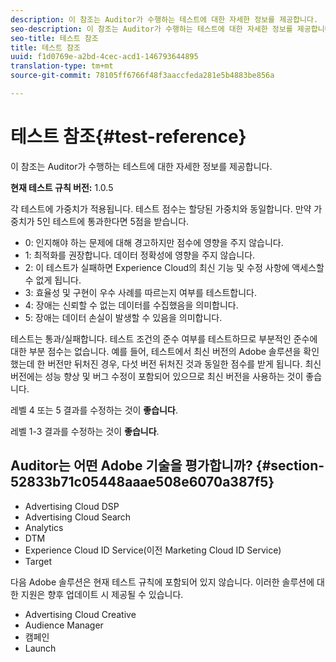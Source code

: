 ```yaml
---
description: 이 참조는 Auditor가 수행하는 테스트에 대한 자세한 정보를 제공합니다.
seo-description: 이 참조는 Auditor가 수행하는 테스트에 대한 자세한 정보를 제공합니다.
seo-title: 테스트 참조
title: 테스트 참조
uuid: f1d0769e-a2bd-4cec-acd1-146793644895
translation-type: tm+mt
source-git-commit: 78105ff6766f48f3aaccfeda281e5b4883be856a

---
```



# 테스트 참조{#test-reference}

이 참조는 Auditor가 수행하는 테스트에 대한 자세한 정보를 제공합니다.

**현재 테스트 규칙 버전:** 1.0.5

각 테스트에 가중치가 적용됩니다. 테스트 점수는 할당된 가중치와 동일합니다. 만약 가중치가 5인 테스트에 통과한다면 5점을 받습니다.

* 0: 인지해야 하는 문제에 대해 경고하지만 점수에 영향을 주지 않습니다.
* 1: 최적화를 권장합니다. 데이터 정확성에 영향을 주지 않습니다.
* 2: 이 테스트가 실패하면 Experience Cloud의 최신 기능 및 수정 사항에 액세스할 수 없게 됩니다.
* 3: 효율성 및 구현이 우수 사례를 따르는지 여부를 테스트합니다.
* 4: 장애는 신뢰할 수 없는 데이터를 수집했음을 의미합니다.
* 5: 장애는 데이터 손실이 발생할 수 있음을 의미합니다.

테스트는 통과/실패합니다. 테스트 조건의 준수 여부를 테스트하므로 부분적인 준수에 대한 부분 점수는 없습니다. 예를 들어, 테스트에서 최신 버전의 Adobe 솔루션을 확인했는데 한 버전만 뒤처진 경우, 다섯 버전 뒤처진 것과 동일한 점수를 받게 됩니다. 최신 버전에는 성능 향상 및 버그 수정이 포함되어 있으므로 최신 버전을 사용하는 것이 좋습니다.

레벨 4 또는 5 결과를 수정하는 것이 **좋습니다**.

레벨 1-3 결과를 수정하는 것이 **좋습니다**.

## Auditor는 어떤 Adobe 기술을 평가합니까? {#section-52833b71c05448aaae508e6070a387f5}

* Advertising Cloud DSP
* Advertising Cloud Search
* Analytics
* DTM
* Experience Cloud ID Service(이전 Marketing Cloud ID Service)
* Target

다음 Adobe 솔루션은 현재 테스트 규칙에 포함되어 있지 않습니다. 이러한 솔루션에 대한 지원은 향후 업데이트 시 제공될 수 있습니다.

* Advertising Cloud Creative
* Audience Manager
* 캠페인
* Launch
